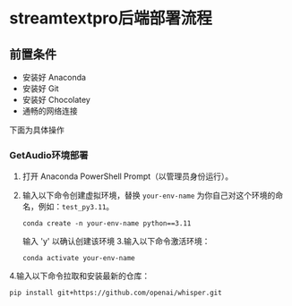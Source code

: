 # streamtextpro后端部署流程 
## 前置条件
- 安装好 Anaconda
- 安装好 Git
- 安装好 Chocolatey
- 通畅的网络连接

下面为具体操作
### GetAudio环境部署
1. 打开 Anaconda PowerShell Prompt（以管理员身份运行）。

2. 输入以下命令创建虚拟环境，替换 `your-env-name` 为你自己对这个环境的命名，例如：`test_py3.11`。
   ```shell
   conda create -n your-env-name python==3.11
   ```
   输入 'y' 以确认创建该环境
3.输入以下命令激活环境：
   ```shell
   conda activate your-env-name
   ```
4.输入以下命令拉取和安装最新的仓库：
  ```shell
pip install git+https://github.com/openai/whisper.git
```
